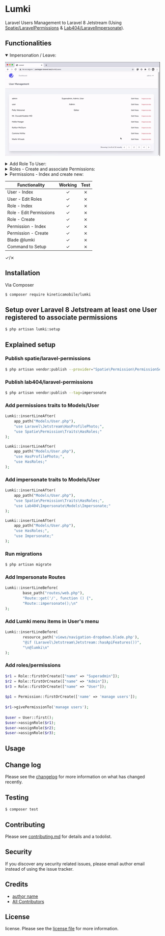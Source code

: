 # Lumki

Laravel Users Management to Laravel 8 Jetstream (Using [Spatie/LaravelPermissions](https://github.com/spatie/laravel-permission) & [Lab404/LaravelImpersonate](https://github.com/404labfr/laravel-impersonate)).

## Functionalities

<details open="true">
<summary>Impersonation / Leave:</summary>

![Gif showing impersonation][impersonation_gif]

</details>

<details>
<summary>Add Role To User: </summary>

![Gif showing hot to add Role to User][users_gif]

</details>

<details>
<summary>Roles - Create and associate Permissions: </summary>

![Gif adding new Roles and adding permissions to Role][roles_gif]

</details>

<details>
<summary>Permissions - Index and create new:  </summary>

![Gif creating new permissions][permissions_gif]

</details>

[impersonation_gif]: assets/user_impersonation_leave.gif
[users_gif]: assets/users_add_role.gif
[roles_gif]: assets/roles_index_create_permissions.gif
[permissions_gif]: assets/permissions_index_create.gif

| Functionality          | Working | Test  |
| ---------------------- |:-------:|:-----:|
| User - Index           | ✓       | ⨯     |
| User - Edit Roles      | ✓       | ⨯     |
| Role - Index           | ✓       | ⨯     |
| Role - Edit Permissions| ✓       | ⨯     |
| Role - Create          | ✓       | ⨯     |
| Permission - Index     | ✓       | ⨯     |
| Permission - Create    | ✓       | ⨯     |
| Blade @lumki           | ✓       | ⨯     |
| Command to Setup       | ✓       | ⨯     |

✓/⨯

## Installation

Via Composer

``` bash
$ composer require kineticamobile/lumki
```

## Setup over Laravel 8 Jetstream at least one User registered to associate permissions

``` bash
$ php artisan lumki:setup
```

## Explained setup

### Publish spatie/laravel-permissions

``` bash
$ php artisan vendor:publish --provider="Spatie\Permission\PermissionServiceProvider"
```

### Publish lab404/laravel-permissions

``` bash
$ php artisan vendor:publish --tag=impersonate
```

### Add permissions traits to Models/User

``` php
Lumki::insertLineAfter(
    app_path("Models/User.php"),
    "use Laravel\Jetstream\HasProfilePhoto;",
    "use Spatie\Permission\Traits\HasRoles;"
);
```

``` php
Lumki::insertLineAfter(
    app_path("Models/User.php"),
    "use HasProfilePhoto;",
    "use HasRoles;"
);
```

### Add impersonate traits to Models/User

``` php
Lumki::insertLineAfter(
    app_path("Models/User.php"),
    "use Spatie\Permission\Traits\HasRoles;",
    "use Lab404\Impersonate\Models\Impersonate;"
);
```

``` php
Lumki::insertLineAfter(
    app_path("Models/User.php"),
    "use HasRoles;",
    "use Impersonate;"
);
```
### Run migrations

``` bash
$ php artisan migrate
```

### Add Impersonate Routes 

``` php
Lumki::insertLineBefore(
        base_path("routes/web.php"),
        "Route::get('/', function () {",
        "Route::impersonate();\n"
);
```

### Add Lumki menu items in User's menu

``` php
Lumki::insertLineBefore(
        resource_path('views/navigation-dropdown.blade.php'),
        "@if (Laravel\Jetstream\Jetstream::hasApiFeatures())",
        "\n@lumki\n"
);
```

### Add roles/permissions
``` php
$r1 = Role::firstOrCreate(["name" => "Superadmin"]);
$r2 = Role::firstOrCreate(["name" => "Admin"]);
$r3 = Role::firstOrCreate(["name" => "User"]);

$p1 = Permission::firstOrCreate(['name' => 'manage users']);

$r1->givePermissionTo('manage users');

$user = User::first();
$user->assignRole($r1);
$user->assignRole($r2);
$user->assignRole($r3);
```

## Usage

## Change log

Please see the [changelog](changelog.md) for more information on what has changed recently.

## Testing

``` bash
$ composer test
```

## Contributing

Please see [contributing.md](contributing.md) for details and a todolist.

## Security

If you discover any security related issues, please email author email instead of using the issue tracker.

## Credits

- [author name][link-author]
- [All Contributors][link-contributors]

## License

license. Please see the [license file](license.md) for more information.

[ico-version]: https://img.shields.io/packagist/v/kineticamobile/lumki.svg?style=flat-square
[ico-downloads]: https://img.shields.io/packagist/dt/kineticamobile/lumki.svg?style=flat-square
[ico-travis]: https://img.shields.io/travis/kineticamobile/lumki/master.svg?style=flat-square
[ico-styleci]: https://styleci.io/repos/12345678/shield

[link-packagist]: https://packagist.org/packages/kineticamobile/lumki
[link-downloads]: https://packagist.org/packages/kineticamobile/lumki
[link-travis]: https://travis-ci.org/kineticamobile/lumki
[link-styleci]: https://styleci.io/repos/12345678
[link-author]: https://github.com/kineticamobile
[link-contributors]: ../../contributors
